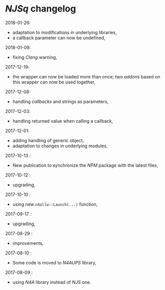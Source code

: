 # *NJSq* changelog

2018-01-26:
- adaptation to modifications in underlying libraries,
- a callback parameter can now be undefined, 

2018-01-09:
- fixing *Clang* warning,

2017-12-19:
- the wrapper can now be loaded more than once; two *addon*s based on this wrapper can now be used together,

2017-12-08:
- handling *callbacks* and strings as parameters,

2017-12-03:
- handling returned value when calling a callback,

2017-12-01:
- adding handling of generic object,
- adaptation to changes in underlying modules,

2017-10-13 :
- New publication to synchronize the *NPM* package with the latest files,

2017-10-12 :
- upgrading,

2017-10-10 :
- using new `n4allw::Launch(...)` function,

2017-09-17 :
- upgrading,

2017-08-29 :
- improvements,

2017-08-10 :
- Some code is moved to *N4AUPS* library,

2017-08-09 :
- using *N4A* library instead of *NJS* one.